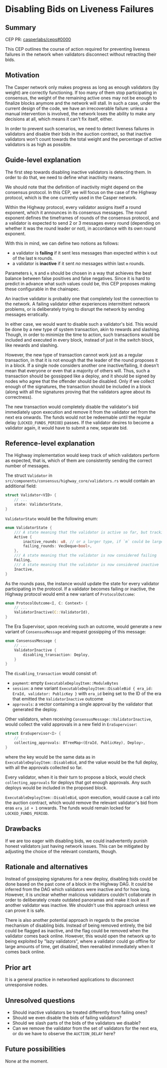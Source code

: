 # Disabling Bids on Liveness Failures

## Summary

[summary]: #summary

CEP PR: [casperlabs/ceps#0000](https://github.com/casperlabs/ceps/pull/27)

This CEP outlines the course of action required for preventing liveness failures in the network when validators disconnect without retracting their bids.

## Motivation

[motivation]: #motivation

The Casper network only makes progress as long as enough validators (by weight) are correctly functioning. If too many of them stop participating in consensus, the weight of the remaining active ones may not be enough to finalize blocks anymore and the network will stall. In such a case, under the current design of the code, we have an irrecoverable failure: unless a manual intervention is involved, the network loses the ability to make any decisions at all, which means it can't fix itself, either.

In order to prevent such scenarios, we need to detect liveness failures in validators and disable their bids in the auction contract, so that inactive validators won't count towards the total weight and the percentage of active validators is as high as possible.

## Guide-level explanation

[guide-level-explanation]: #guide-level-explanation

The first step towards disabling inactive validators is detecting them. In order to do that, we need to define what inactivity means.

We should note that the definition of inactivity might depend on the consensus protocol. In this CEP, we will focus on the case of the Highway protocol, which is the one currently used in the Casper network.

Within the Highway protocol, every validator assigns itself a round exponent, which it announces in its consensus messages. The round exponent defines the timeframes of rounds of the consensus protocol, and a validator is expected to send 2 or 3 messages every round (depending on whether it was the round leader or not), in accordance with its own round exponent.

With this in mind, we can define two notions as follows:

- a validator is **failing** if it sent less messages than expected within `k` out of the last `N` rounds.
- a validator is **inactive** if it sent _no_ messages within last `m` rounds.

Parameters `k`, `N` and `m` should be chosen in a way that achieves the best balance between false positives and false negatives. Since it is hard to predict in advance what such values could be, this CEP proposes making these configurable in the chainspec.

An inactive validator is probably one that completely lost the connection to the network. A failing validator either experiences intermittent network problems, or is deliberately trying to disrupt the network by sending messages erratically.

In either case, we would want to disable such a validator's bid. This would be done by a new type of system transaction, akin to rewards and slashing. Though, in order to minimize the time to action, such transactions would be included and executed in every block, instead of just in the switch block, like rewards and slashing.

However, the new type of transaction cannot work just as a regular transaction, in that it is not enough that the leader of the round proposes it in a block. If a single node considers another one inactive/failing, it doesn't mean that everyone or even that a majority of others will. Thus, such a transaction should be gossipped like a deploy, and it should be signed by nodes who agree that the offender should be disabled. Only if we collect enough of the signatures, the transaction should be included in a block (along with all the signatures proving that the validators agree about its correctness).

The new transaction would completely disable the validator's bid immediately upon execution and remove it from the validator set from the next era onwards. The funds would not be redeemable until the regular delay (`LOCKED_FUNDS_PERIOD`) passes. If the validator desires to become a validator again, it would have to submit a new, separate bid.

## Reference-level explanation

[reference-level-explanation]: #reference-level-explanation

The Highway implementation would keep track of which validators perform as expected, that is, which of them are consistently sending the correct number of messages.

The struct `Validator` in `src/components/consensus/highway_core/validators.rs` would contain an additional field:

```rust
struct Validator<VID> {
    // ...
    state: ValidatorState,
}
```

`ValidatorState` would be the following enum:

```rust
enum ValidatorState {
    /// A state meaning that the validator is active so far, but tracking rounds that didn't meet the expectations
    Active {
        inactive_rounds: u8, // or a larger type, if `m` could be larger than 255
        failing_rounds: VecDeque<bool>,
    },
    /// A state meaning that the validator is now considered failing
    Failing,
    /// A state meaning that the validator is now considered inactive
    Inactive,
}
```

As the rounds pass, the instance would update the state for every validator participating in the protocol. If a validator becomes failing or inactive, the Highway protocol would emit a new variant of `ProtocolOutcome`:

```rust
enum ProtocolOutcome<I, C: Context> {
    // ...
    ValidatorInactive(C::ValidatorId),
}
```

The Era Supervisor, upon receiving such an outcome, would generate a new variant of `ConsensusMessage` and request gossipping of this message:

```rust
enum ConsensusMessage {
    // ...
    ValidatorInactive {
        disabling_transaction: Deploy,
    }
}
```

The `disabling_transaction` would consist of:

- `payment`: empty `ExecutableDeployItem::ModuleBytes`
- `session`: a new variant `ExecutableDeployItem::DisableBid { era_id: EraId, validator: PublicKey }` with `era_id` being set to the ID of the era that emitted the `ValidatorInactive` outcome
- `approvals`: a vector containing a single approval by the validator that generated the deploy.

Other validators, when receiving `ConsensusMessage::ValidatorInactive`, would collect the valid approvals in a new field in `EraSupervisor`:

```rust
struct EraSupervisor<I> {
    // ...
    collecting_approvals: BTreeMap<(EraId, PublicKey), Deploy>,
}
```

where the key would be the same data as in `ExecutableDeployItem::DisableBid`, and the value would be the full deploy, with all the approvals collected so far.

Every validator, when it is their turn to propose a block, would check `collecting_approvals` for deploys that got enough approvals. Any such deploys would be included in the proposed block.

`ExecutableDeployItem::DisableBid`, upon execution, would cause a call into the auction contract, which would remove the relevant validator's bid from eras `era_id + 1` onwards. The funds would remain locked for `LOCKED_FUNDS_PERIOD`.

## Drawbacks

[drawbacks]: #drawbacks

If we are too eager with disabling bids, we could inadvertently punish honest validators just having network issues. This can be mitigated by adjusting the choice of the relevant constants, though.

## Rationale and alternatives

[rationale-and-alternatives]: #rationale-and-alternatives

Instead of gossipping signatures for a new deploy, disabling bids could be done based on the past cone of a block in the Highway DAG. It could be inferred from the DAG which validators were inactive and for how long. However, it is unclear whether malicious validators couldn't collaborate in order to deliberately create outdated panoramas and make it look as if another validator was inactive. We shouldn't use this approach unless we can prove it is safe.

There is also another potential approach in regards to the precise mechanism of disabling bids. Instead of being removed entirely, the bid could be flagged as inactive, and the flag could be removed when the validator comes back online. However, this would open the network up to being exploited by "lazy validators", where a validator could go offline for large amounts of time, get disabled, then reenabled immediately when it comes back online.

## Prior art

[prior-art]: #prior-art

It is a general practice in networked applications to disconnect unresponsive nodes.

## Unresolved questions

[unresolved-questions]: #unresolved-questions

- Should inactive validators be treated differently from failing ones?
- Should we even disable the bids of failing validators?
- Should we slash parts of the bids of the validators we disable?
- Can we remove the validator from the set of validators for the next era, or do we have to observe the `AUCTION_DELAY` here?

## Future possibilities

[future-possibilities]: #future-possibilities

None at the moment.
